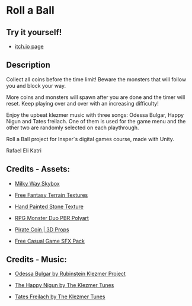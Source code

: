 # Roll a Ball

## Try it yourself!

* [itch.io page](https://rafakat.itch.io/roll-a-ball)

## Description

Collect all coins before the time limit! Beware the monsters that will follow you and block your way. 

More coins and monsters will spawn after you are done and the timer will reset. Keep playing over and over with an increasing difficulty!

Enjoy the upbeat klezmer music with three songs: Odessa Bulgar, Happy Nigun and Tates freilach. One of them is used for the game menu and the other two are randomly selected on each playthrough.

Roll a Ball project for Insper`s digital games course, made with Unity.

Rafael Eli Katri

## Credits - Assets:

* <a href="https://assetstore.unity.com/packages/2d/textures-materials/milky-way-skybox-94001">Milky Way Skybox</a>

* <a href="https://assetstore.unity.com/packages/2d/textures-materials/free-fantasy-terrain-textures-233640">Free Fantasy Terrain Textures</a>

* <a href="https://assetstore.unity.com/packages/2d/textures-materials/floors/hand-painted-stone-texture-73949">Hand Painted Stone Texture</a>

* <a href="https://assetstore.unity.com/packages/3d/characters/creatures/rpg-monster-duo-pbr-polyart-157762">RPG Monster Duo PBR Polyart</a>

* <a href="https://assetstore.unity.com/packages/3d/props/pirate-coin-207743">Pirate Coin | 3D Props</a>

* <a href="https://assetstore.unity.com/packages/audio/sound-fx/free-casual-game-sfx-pack-54116">Free Casual Game SFX Pack</a>

## Credits - Music:

* <a href="https://www.youtube.com/watch?v=nImp1wBSof4">Odessa Bulgar by Rubinstein Klezmer Project</a>

* <a href="https://www.youtube.com/watch?v=zPmISHFRxZ8">The Happy Nigun by The Klezmer Tunes</a>

* <a href="https://www.youtube.com/watch?v=_gu5oTlyd6s">Tates Freilach by The Klezmer Tunes</a>


